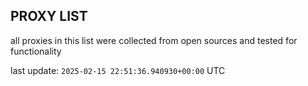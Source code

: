 ## PROXY LIST

all proxies in this list were collected from open sources and tested for functionality

last update: `2025-02-15 22:51:36.940930+00:00` UTC